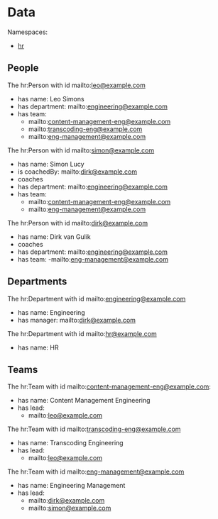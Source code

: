 # Data
Namespaces:
* [hr](https://type.link.model.tools/ns/tlm-sample-hr/)

## People
The hr:Person with id mailto:leo@example.com
* has name: Leo Simons
* has department: mailto:engineering@example.com
* has team:
  - mailto:content-management-eng@example.com
  - mailto:transcoding-eng@example.com
  - mailto:eng-management@example.com

The hr:Person with id mailto:simon@example.com
* has name: Simon Lucy
* is coachedBy: mailto:dirk@example.com
* coaches
* has department: mailto:engineering@example.com
* has team:
  - mailto:content-management-eng@example.com
  - mailto:eng-management@example.com

The hr:Person with id mailto:dirk@example.com
* has name: Dirk van Gulik
* coaches
* has department: mailto:engineering@example.com
* has team:
  -mailto:eng-management@example.com

## Departments
The hr:Department with id mailto:engineering@example.com
* has name: Engineering
* has manager: mailto:dirk@example.com

The hr:Department with id mailto:hr@example.com
* has name: HR

## Teams
The hr:Team with id mailto:content-management-eng@example.com:
* has name: Content Management Engineering
* has lead:
  - mailto:leo@example.com

The hr:Team with id mailto:transcoding-eng@example.com
* has name: Transcoding Engineering
* has lead:
  - mailto:leo@example.com

The hr:Team with id mailto:eng-management@example.com
* has name: Engineering Management
* has lead:
  - mailto:dirk@example.com
  - mailto:simon@example.com
